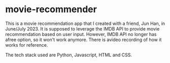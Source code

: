 # movie-recommender

This is a movie recommendation app that I created with a friend, Jun Han, in June/July 2023. It is supposed to leverage the IMDB API to provide movie recommendation based on user input.
However, IMDB API no longer has  afree option, so it won't work anymore. There is avideo recording of how it works for reference.

The tech stack used are Python, Javascript, HTML and CSS. 

